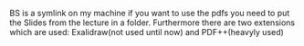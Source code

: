 BS is a symlink on my machine if you want to use the pdfs you need to put the Slides from the lecture in a folder. Furthermore there are two extensions which are used: Exalidraw(not used until now) and PDF++(heavyly used)
